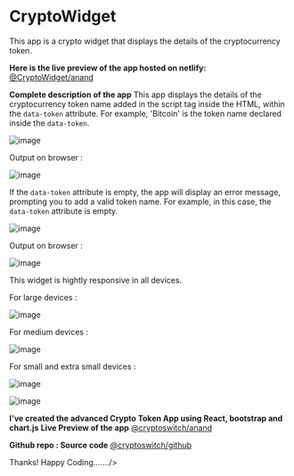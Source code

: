 # CryptoWidget
This app is a crypto widget that displays the details of the cryptocurrency token.

**Here is the live preview of the app hosted on netlify:**
[@CryptoWidget/anand](https://anand-crypto-widget.netlify.app/)

**Complete description of the app**
This app displays the details of the cryptocurrency token name added in the script tag inside the HTML, within the `data-token` attribute. 
For example, 'Bitcoin' is the token name declared inside the `data-token`.




![image](https://github.com/anandpothraj/CryptoWidget/assets/75027034/4eff865f-48b8-4f1b-9bba-f86f5cc9d55e)



Output on browser : 

![image](https://github.com/anandpothraj/CryptoWidget/assets/75027034/6b4652ae-e668-486b-bedf-3b740709bb1a)



If the `data-token` attribute is empty, the app will display an error message, prompting you to add a valid token name. For example, in this case, the `data-token` attribute is empty.


![image](https://github.com/anandpothraj/CryptoWidget/assets/75027034/89aab655-fe4e-4521-abfd-5d81673e3fd2)



Output on browser : 

![image](https://github.com/anandpothraj/CryptoWidget/assets/75027034/160b81d7-8443-4282-92c6-18814b87e852)


This widget is hightly responsive in all devices.

For large devices : 

![image](https://github.com/anandpothraj/CryptoWidget/assets/75027034/527bf4e2-f126-4ce7-aab3-3ec5357adf22)


For medium devices : 

![image](https://github.com/anandpothraj/CryptoWidget/assets/75027034/2fe2fdbe-5529-4e71-a896-eea9f400cf0e)

For small and extra small devices : 

![image](https://github.com/anandpothraj/CryptoWidget/assets/75027034/ce176741-183c-4acc-83b1-070827a54902)

![image](https://github.com/anandpothraj/CryptoWidget/assets/75027034/031836e3-eb11-49f1-9c3f-6ec055f1b798)


**I've created the advanced Crypto Token App using React, bootstrap and chart.js**
**Live Preview of the app**
[@cryptoswitch/anand](https://anand-cryptoswitch.netlify.app/)

**Github repo : Source code**
[@cryptoswitch/github](https://github.com/anandpothraj/CryptoSwitch)

Thanks! Happy Coding......./>
